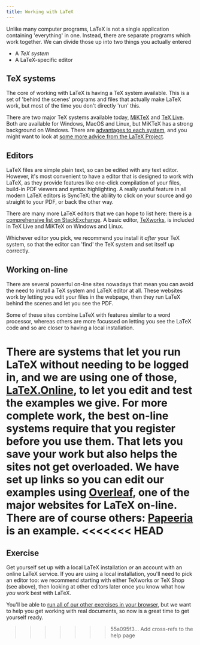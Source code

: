 ```yaml
---
title: Working with LaTeX
---
```


Unlike many computer programs, LaTeX is not a single application containing
'everything' in one. Instead, there are separate programs which work together.
We can divide those up into two things you actually entered

- A _TeX system_
- A LaTeX-specific editor

## TeX systems

The core of working with LaTeX is having a TeX system available. This is a set
of 'behind the scenes' programs and files that actually make LaTeX work, but
most of the time you don't directly 'run' this.

There are two major TeX systems available today,
[MiKTeX](https://www.miktex.org) and [TeX Live](https://tug.org/texlive). Both
are available for Windows, MacOS and Linux, but MiKTeX has a strong background
on Windows. There are [advantages to each
system](https://tex.stackexchange.com/questions/20036), and you might want to
look at [some more advice from the LaTeX
Project](https://www.latex-project.org/get/).

## Editors

LaTeX files are simple plain text, so can be edited with any text editor.
However, it's most convenient to have a editor that is designed to work with
LaTeX, as they provide features like one-click compilation of your files,
build-in PDF viewers and syntax highlighting. A really useful feature in all
modern LaTeX editors is  SyncTeX: the ability to click on your source and go
straight to your PDF, or back the other way.

There are many more LaTeX editors that we can hope to list here: there is a
[comprehensive list on
StackExchange](https://tex.stackexchange.com/questions/339/latex-editors-ides).
A basic editor, [TeXworks](https://tug.org/texworks), is included in TeX Live
and MiKTeX on Windows and Linux.

Whichever editor you pick, we recommend you install it _after_ your TeX system,
so that the editor can 'find' the TeX system and set itself up correctly.

## Working on-line

There are several powerful on-line sites nowadays that mean you can avoid
the need to install a TeX system and LaTeX editor at all. These websites
work by letting you edit your files in the webpage, then they run LaTeX
behind the scenes and let you see the PDF.

Some of these sites combine LaTeX with features similar to a word processor,
whereas others are more focussed on letting you see the LaTeX code and
so are closer to having a local installation.

There are systems that let you run LaTeX without needing to be logged in, and we
are using one of those, [LaTeX.Online](https://latexonline.cc), to let you
edit and test the examples we give. For more complete work, the best on-line
systems require that you register before you use them. That lets you save your
work but also helps the sites not get overloaded. We have set up links so you
can edit our examples using [Overleaf](https://www.overleaf.com), one of the
major websites for LaTeX on-line. There are of course others:
[Papeeria](https://papeeria.com/) is an example.
<<<<<<< HEAD
=======

## Exercise

Get yourself set up with a local LaTeX installation _or_ an account with
an online LaTeX service. If you are using a local installation, you'll need
to pick an editor too: we recommend starting with either TeXworks or TeX Shop
(see above), then looking at other editors later once you know what how _you_
work best with LaTeX.

You'll be able to [run all of our other exercises in your browser](help), but we want
to help you get working with real documents, so now is a great time to get
yourself ready.
>>>>>>> 55a095f3... Add cross-refs to the help page
